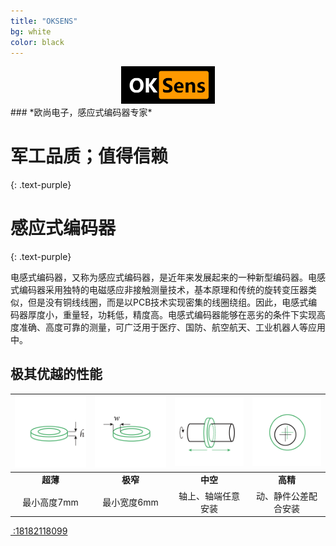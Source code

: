 ```yaml
---
title: "OKSENS"
bg: white
color: black
---
```

<center>
<img src="..\img\logo.png" style="zoom:50%;" />
</center>
### *欧尚电子，感应式编码器专家*

# 军工品质；值得信赖
{: .text-purple}




# 感应式编码器
{: .text-purple}

电感式编码器，又称为感应式编码器，是近年来发展起来的一种新型编码器。电感式编码器采用独特的电磁感应非接触测量技术，基本原理和传统的旋转变压器类似，但是没有铜线线圈，而是以PCB技术实现密集的线圈绕组。因此，电感式编码器厚度小，重量轻，功耗低，精度高。电感式编码器能够在恶劣的条件下实现高度准确、高度可靠的测量，可广泛用于医疗、国防、航空航天、工业机器人等应用中。

## 极其优越的性能

| <img src="..\img\homePageIconG1.png" alt="极薄" style="zoom:67%;" /> | <img src="..\img\homePageIconG2.png" alt="极窄" style="zoom:67%;" /> | <img src="..\img\homePageIconG3.png" alt="方便" style="zoom:67%;" /> | <img src="..\img\homePageIconG4.png" alt="放心" style="zoom:67%;" /> |
| :----------------------------------------------------------: | :----------------------------------------------------------: | :----------------------------------------------------------: | :----------------------------------------------------------: |
|                           **超薄**                           |                           **极窄**                           |                           **中空**                           |                           **高精**                           |
|                         最小高度7mm                          |                         最小宽度6mm                          |                      轴上、轴端任意安装                      |                     动、静件公差配合安装                     |









<span id="forkongithub">
  <a href="{{ site.source_link }}" class="bg-blue"><i class="fa fa-phone"></i>
 :18182118099
  </a>
</span>
